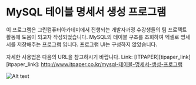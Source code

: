 # MySQL 테이블 명세서 생성 프로그램
이 프로그램은 그린컴퓨터아카데미에서 진행되는 개발자과정 수강생들의 팀 프로젝트 활동에 도움이 되고자 작성되었습니다. 
MySQL의 테이블 구조를 조회하여 엑셀로 명세서를 저장해주는 프로그램 입니다. 프로그램 UI는 구성하지 않았습니다.

자세한 사용법은 다음의 URL을 참고하시기 바랍니다.
Link: [ITPAPER][tipaper_link]
[itpaper_link]: http://www.itpaper.co.kr/mysql-테이블-명세서-생성-프로그램

![Alt text](http://www.itpaper.co.kr/wp-content/uploads/2016/06/2b1561e56127e458e66568948d7ff24b.png)
